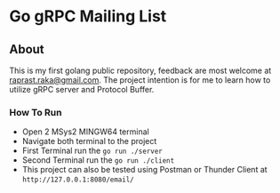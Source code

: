 # Go gRPC Mailing List

## About
This is my first golang public repository, feedback are most welcome at raprast.raka@gmail.com. The project intention is for me to learn how to utilize gRPC server and Protocol Buffer.

### How To Run
- Open 2 MSys2 MINGW64 terminal
- Navigate both terminal to the project
- First Terminal run the `go run ./server`
- Second Terminal run the `go run ./client`
- This project can also be tested using Postman or Thunder Client at `http://127.0.0.1:8080/email/`
